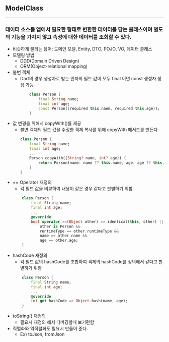 ## ModelClass
---
### 데이터 소스를 앱에서 필요한 형태로 변환한 데이터를 담는 클래스이며 별도의 기능을 가지지 않고 속성에 대한 데이터를 조회할 수 있다.
- 비슷하게 불리는 용어: 도메인 모델, Entity, DTO, POJO, VO, 데이터 클래스
- 모델링 방법
	- DDD(Domain Driven Design)
	- ORM(Object-relational mapping)
- 불변 객체
	- Dart의 경우 생성자로 받는 인자의 필드 값이 모두 final 이면 const  생성자 생성 가능
		```dart
			class Person {
				final String name;
				final int age;
				const Person({required this.naem, required this.age});
			}
		```
- 값 변경을 위해서 copyWith()를 제공
	- 불변 객체의 필드 값을 수정한 객체 복사를 위해 copyWith 메서드를 만든다.
		```dart
		class Person {
			final String name;
			final int age;
			...
			Person copyWith({String? name, int? age}) {
				return Person(name: name ?? this.name, age: age ?? this. age);
			}
		}
		```
- == Operator 재정의
	- 각 필드 값을 비교하여 내용이 같은 경우 같다고 판별하기 위함
	```dart
		class Person {
			final String name;
			final int age;
			...
			@override
			bool operator ==(Object other) => identical(this, other) ||
				other is Person && 
				runtimeType == other.runtimeType &&
				name == other.name &&
				age == other.age;
		}
	```
- hashCode 재정의
	- 각 필드 값의 hashCode를 조합하여 객체의 hashCode를 정의해서 같다고 판별하기 위함
	```dart
		class Person {
			final String name;
			final int age;
			...
			@override
			int get hashCode => Object.hash(name, age);
		}
	```
- toString() 재정의
	- 필요시 재정의 해서 디버깅할때 보기편함
- 직렬화와 역직렬화도 필요시 만들어 준다.
	- Ex) toJson, fromJson